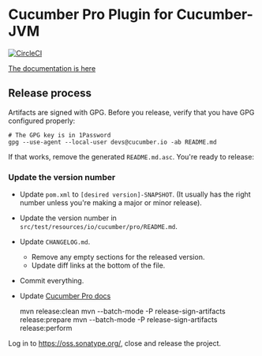 # Cucumber Pro Plugin for Cucumber-JVM

[![CircleCI](https://circleci.com/gh/cucumber-ltd/cucumber-pro-plugin-jvm.svg?style=svg)](https://circleci.com/gh/cucumber-ltd/cucumber-pro-plugin-jvm)

[The documentation is here](https://app.cucumber.pro/projects/cucumber-pro-plugin-jvm)

## Release process

Artifacts are signed with GPG. Before you release, verify that you have
GPG configured properly:

    # The GPG key is in 1Password
    gpg --use-agent --local-user devs@cucumber.io -ab README.md

If that works, remove the generated `README.md.asc`. You're ready to release:

### Update the version number

* Update `pom.xml` to `[desired version]-SNAPSHOT`. (It usually has the right number unless you're making a major or minor release).
* Update the version number in `src/test/resources/io/cucumber/pro/README.md`.
* Update `CHANGELOG.md`.
  * Remove any empty sections for the released version. 
  * Update diff links at the bottom of the file.
* Commit everything.
* Update [Cucumber Pro docs](https://github.com/cucumber-ltd/cucumber-pro/blob/master/lib/cucumber-pro/web/components/test_results/installation_instructions_for_java.jsx)

    mvn release:clean
    mvn --batch-mode -P release-sign-artifacts release:prepare
    mvn --batch-mode -P release-sign-artifacts release:perform

Log in to https://oss.sonatype.org/, close and release the project.
